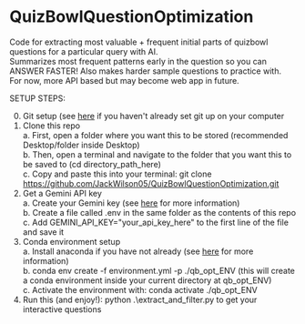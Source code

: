 # QuizBowlQuestionOptimization
Code for extracting most valuable + frequent initial parts of quizbowl questions for a particular query with AI.<br>
Summarizes most frequent patterns early in the question so you can ANSWER FASTER! Also makes harder sample questions to practice with.<br>
For now, more API based but may become web app in future.<br>


SETUP STEPS:<br>

0. Git setup (see <a href="https://docs.github.com/en/get-started/git-basics/set-up-git" target="_blank">here</a> if you haven't already set git up on your computer<br>
1. Clone this repo<br>
   a. First, open a folder where you want this to be stored (recommended Desktop/folder inside Desktop)<br>
   b. Then, open a terminal and navigate to the folder that you want this to be saved to (cd directory_path_here)<br>
   c. Copy and paste this into your terminal: git clone https://github.com/JackWilson05/QuizBowlQuestionOptimization.git<br>
2. Get a Gemini API key<br>
   a. Create your Gemini key (see <a href="https://aistudio.google.com/welcome?utm_source=PMAX&utm_source=PMAX&utm_medium=display&utm_medium=display&utm_campaign=FY25-global-DR-pmax-1710442&utm_campaign=FY25-global-DR-pmax-1710442&utm_content=pmax&utm_content=pmax&gclsrc=aw.ds&gad_source=1&gad_campaignid=21521909442&gclid=Cj0KCQjwsPzHBhDCARIsALlWNG0b-XvStIn_QZnYx4JjBuI-LuMS6SKEAXa56KBUlUDt7pZ6p7n5_aQaAszmEALw_wcB" target="_blank">here</a> for more information)<br>
   b. Create a file called .env in the same folder as the contents of this repo<br>
   c. Add GEMINI_API_KEY="your_api_key_here" to the first line of the file and save it<br>
4. Conda environment setup<br>
   a. Install anaconda if you have not already (see <a href="https://docs.conda.io/projects/conda/en/latest/user-guide/install/index.html" target="_blank">here</a> for more information)<br>
   b. conda env create -f environment.yml -p ./qb_opt_ENV (this will create a conda environment inside your current directory at qb_opt_ENV)<br>
   c. Activate the environment with: conda activate ./qb_opt_ENV <br>
5. Run this (and enjoy!): python .\extract_and_filter.py to get your interactive questions <br>
